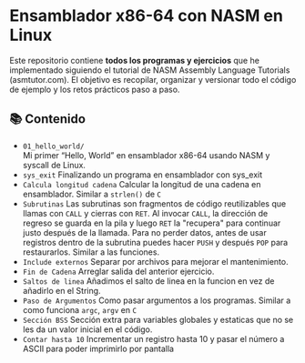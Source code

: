 # Ensamblador x86-64 con NASM en Linux
Este repositorio contiene **todos los programas y ejercicios** que he implementado siguiendo el tutorial de NASM Assembly Language Tutorials (asmtutor.com). El objetivo es recopilar, organizar y versionar todo el código de ejemplo y los retos prácticos paso a paso.

## 📚 Contenido

- `01_hello_world/`  
  Mi primer “Hello, World” en ensamblador x86-64 usando NASM y syscall de Linux.
- `sys_exit`
  Finalizando un programa en ensamblador con sys_exit
- `Calcula longitud cadena`
  Calcular la longitud de una cadena en ensamblador. Similar a `strlen()` de `C`
- `Subrutinas`
  Las subrutinas son fragmentos de código reutilizables que llamas con `CALL` y cierras con `RET`. Al invocar `CALL`, la dirección de regreso se guarda en la pila y luego `RET` la "recupera" para continuar justo después de la llamada. Para no perder datos, antes de usar registros dentro de la subrutina puedes hacer `PUSH` y después `POP` para restaurarlos. 
  Similar a las funciones.
- `Include externos`
  Separar por archivos para mejorar el mantenimiento.
- `Fin de Cadena`
  Arreglar salida del anterior ejercicio.
- `Saltos de linea`
  Añadimos el salto de linea en la funcion en vez de añadirlo en el String.
- `Paso de Argumentos`
  Como pasar argumentos a los programas. Similar a como funciona `argc`, `argv` en `C`
- `Sección BSS`
  Sección extra para variables globales y estaticas que no se les da un valor inicial en el código.
- `Contar hasta 10`
  Incrementar un registro hasta 10 y pasar el número a ASCII para poder imprimirlo por pantalla
